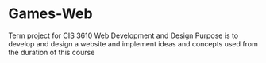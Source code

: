 # Games-Web
Term project for CIS 3610 Web Development and Design
Purpose is to develop and design a website and implement ideas and concepts used from the duration of this course
